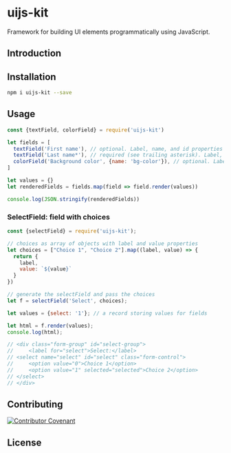 # uijs-kit

Framework for building UI elements programmatically using JavaScript.

## Introduction

## Installation

```bash
npm i uijs-kit --save
```

## Usage

```js
const {textField, colorField} = require('uijs-kit')

let fields = [
  textField('First name'), // optional. Label, name, and id properties derived from text parameter
  textField('Last name*'), // required (see trailing asterisk). Label, name, required, and id properties derived from text parameter
  colorField('Background color', {name: 'bg-color'}), // optional. Label derived from text parameter, name and id specified in name property
]

let values = {}
let renderedFields = fields.map(field => field.render(values))

console.log(JSON.stringify(renderedFields))
```

### SelectField: field with choices

```js
const {selectField} = require('uijs-kit');

// choices as array of objects with label and value properties
let choices = ["Choice 1", "Choice 2"].map((label, value) => {
  return {
    label,
    value: `${value}`
  }
})

// generate the selectField and pass the choices
let f = selectField('Select', choices);

let values = {select: '1'}; // a record storing values for fields

let html = f.render(values);
console.log(html);

// <div class="form-group" id="select-group">
//     <label for="select">Select:</label>
// <select name="select" id="select" class="form-control">
//     <option value="0">Choice 1</option>
//     <option value="1" selected="selected">Choice 2</option>
// </select>
// </div>
```

## Contributing

[![Contributor Covenant](https://img.shields.io/badge/Contributor%20Covenant-2.1-4baaaa.svg)](CODE_OF_CONDUCT.md)

## License

